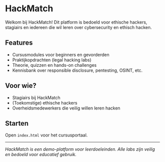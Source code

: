# HackMatch

Welkom bij HackMatch! Dit platform is bedoeld voor ethische hackers, stagiairs en iedereen die wil leren over cybersecurity en ethisch hacken.

## Features
- Cursusmodules voor beginners en gevorderden
- Praktijkopdrachten (legal hacking labs)
- Theorie, quizzen en hands-on challenges
- Kennisbank over responsible disclosure, pentesting, OSINT, etc.

## Voor wie?
- Stagiairs bij HackMatch
- (Toekomstige) ethische hackers
- Overheidsmedewerkers die veilig willen leren hacken

## Starten
Open `index.html` voor het cursusportaal.

---

*HackMatch is een demo-platform voor leerdoeleinden. Alle labs zijn veilig en bedoeld voor educatief gebruik.*
